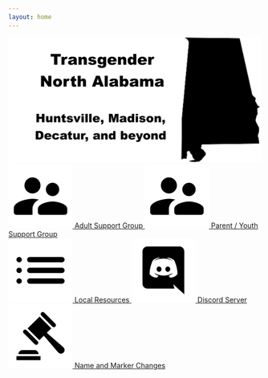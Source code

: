 ```yaml
---
layout: home
---
```


<img src="/assets/logo.png" alt="Transgender North Alabama -- Support Group and Local Resources" class="img-center" />

<div class="nav-grid">
  <a href="/irl-group.html" class="grid-item">
    <img src="/assets/support-group-icon.png" alt="Support Group" />
    <span>Adult Support Group</span>
  </a>
  <a href="/trans-family.html" class="grid-item">
    <img src="/assets/support-group-icon.png" alt="Support Group" />
    <span>Parent / Youth Support Group</span>
  </a>
</div>
<div class="nav-grid">
  <a href="/local-resources.html" class="grid-item">
    <img src="/assets/local-resources.png" alt="Local Resources" />
    <span>Local Resources</span>
  </a>
  <a href="https://discord.gg/Z8p4Dsv" class="grid-item">
    <img src="/assets/discord.png" alt="Discord" />
    <span>Discord Server</span>
  </a>
</div>
<div class="nav-grid">
  <a href="/legal.html" class="grid-item">
    <img src="/assets/legal.png" alt="Name and Marker Changes" />
    <span>Name and Marker Changes</span>
  </a>
</div>
